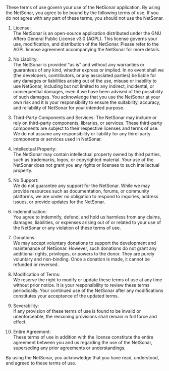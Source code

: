 These terms of use govern your use of the NetSonar application.
By using the NetSonar, you agree to be bound by the following terms of use.
If you do not agree with any part of these terms, you should not use the NetSonar.

1. License:  
The NetSonar is an open-source application distributed under the GNU Affero General Public License v3.0 (AGPL). This license governs your use, modification, and distribution of the NetSonar. Please refer to the AGPL license agreement accompanying the NetSonar for more details.

2. No Liability:  
The NetSonar is provided "as is" and without any warranties or guarantees of any kind, whether express or implied. In no event shall we (the developers, contributors, or any associated parties) be liable for any damages or liabilities arising out of the use, misuse or inability to use NetSonar, including but not limited to any indirect, incidental, or consequential damages, even if we have been advised of the possibility of such damages. You acknowledge that you use the NetSonar at your own risk and it is your responsibility to ensure the suitability, accuracy, and reliability of NetSonar for your intended purpose.

3. Third-Party Components and Services:
The NetSonar may include or rely on third-party components, libraries, or services. These third-party components are subject to their respective licenses and terms of use. We do not assume any responsibility or liability for any third-party components or services used in NetSonar.

4. Intellectual Property:  
The NetSonar may contain intellectual property owned by third parties, such as trademarks, logos, or copyrighted material. Your use of the NetSonar does not grant you any rights or licenses to such intellectual property.

5. No Support:  
We do not guarantee any support for the NetSonar. While we may provide resources such as documentation, forums, or community platforms, we are under no obligation to respond to inquiries, address issues, or provide updates for the NetSonar.

6. Indemnification:  
You agree to indemnify, defend, and hold us harmless from any claims, damages, liabilities, or expenses arising out of or related to your use of the NetSonar or any violation of these terms of use.

7. Donations:  
We may accept voluntary donations to support the development and maintenance of NetSonar. However, such donations do not grant any additional rights, privileges, or powers to the donor. They are purely voluntary and non-binding. Once a donation is made, it cannot be refunded or reversed.

8. Modification of Terms:  
We reserve the right to modify or update these terms of use at any time without prior notice. It is your responsibility to review these terms periodically. Your continued use of the NetSonar after any modifications constitutes your acceptance of the updated terms.

9. Severability:  
If any provision of these terms of use is found to be invalid or unenforceable, the remaining provisions shall remain in full force and effect.

10. Entire Agreement:  
These terms of use in addition with the license constitute the entire agreement between you and us regarding the use of the NetSonar, superseding any prior agreements or understandings.

By using the NetSonar, you acknowledge that you have read, understood, and agreed to these terms of use.